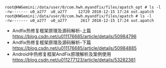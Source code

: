 ```
root@HWGemini:/data/user/0/com.hwh.myandfix/files/apatch_opt # ls -l
-rw------- u0_a277  u0_a277     12720 2018-12-15 17:24 out.apatch
root@HWGemini:/data/user/0/com.hwh.myandfix/files/apatch # ls -l
-rw------- u0_a277  u0_a277      2617 2018-12-15 17:24 out.apatch

```
- Andfix热修复框架原理及源码解析-上篇 https://blog.csdn.net/u011176685/article/details/50984796
- Andfix热修复框架原理及源码解析-下篇 https://blog.csdn.net/u011176685/article/details/50984885
- Android中热修复框架AndFix原理解析及案例使用 https://blog.csdn.net/u011277123/article/details/53282381